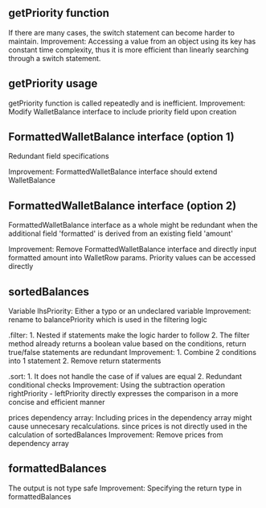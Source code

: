 ## getPriority function
If there are many cases, the switch statement can become harder to maintain. 
Improvement: Accessing a value from an object using its key has constant time complexity, thus it is more efficient than linearly searching through a switch statement.

## getPriority usage
getPriority function is called repeatedly and is inefficient.
Improvement: Modify WalletBalance interface to include priority field upon creation 

## FormattedWalletBalance interface (option 1)
Redundant field specifications

Improvement: FormattedWalletBalance interface should extend WalletBalance

## FormattedWalletBalance interface (option 2)
FormattedWalletBalance interface as a whole might be redundant when the additional field 'formatted' is derived from an existing field 'amount'

Improvement: Remove FormattedWalletBalance interface and directly input formatted amount into WalletRow params. Priority values can be accessed directly

## sortedBalances
Variable lhsPriority: Either a typo or an undeclared variable
Improvement: rename to balancePriority which is used in the filtering logic

.filter: 
    1. Nested if statements make the logic harder to follow 
    2. The filter method already returns a boolean value based on the conditions, return true/false statements are redundant
Improvement: 
    1. Combine 2 conditions into 1 statement
    2. Remove return staterments

.sort:
    1. It does not handle the case of if values are equal 
    2. Redundant conditional checks
Improvement: Using the subtraction operation rightPriority - leftPriority directly expresses the comparison in a more concise and efficient manner

prices dependency array: Including prices in the dependency array might cause unnecesary recalculations. since prices is not directly used in the calculation of sortedBalances
Improvement: Remove prices from dependency array 

## formattedBalances
The output is not type safe
Improvement: Specifying the return type in formattedBalances